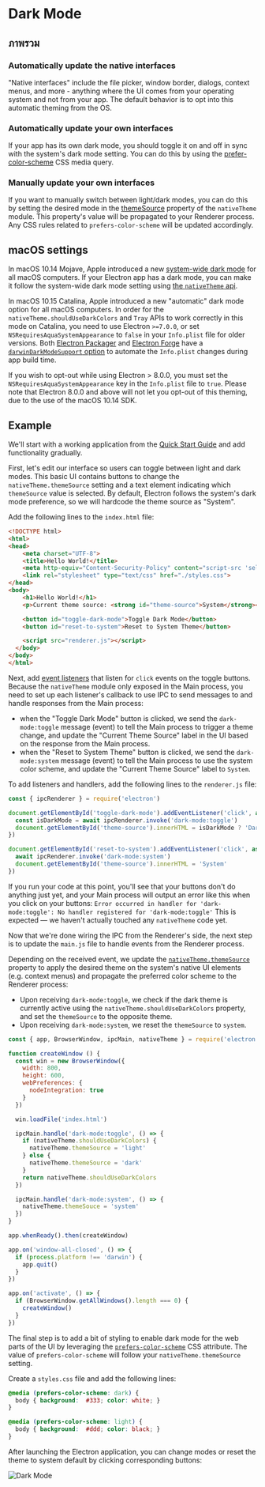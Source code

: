 # Dark Mode

## ภาพรวม

### Automatically update the native interfaces

"Native interfaces" include the file picker, window border, dialogs, context menus, and more - anything where the UI comes from your operating system and not from your app. The default behavior is to opt into this automatic theming from the OS.

### Automatically update your own interfaces

If your app has its own dark mode, you should toggle it on and off in sync with the system's dark mode setting. You can do this by using the [prefer-color-scheme][] CSS media query.

### Manually update your own interfaces

If you want to manually switch between light/dark modes, you can do this by setting the desired mode in the [themeSource](https://www.electronjs.org/docs/api/native-theme#nativethemethemesource) property of the `nativeTheme` module. This property's value will be propagated to your Renderer process. Any CSS rules related to `prefers-color-scheme` will be updated accordingly.

## macOS settings

In macOS 10.14 Mojave, Apple introduced a new [system-wide dark mode][system-wide-dark-mode] for all macOS computers. If your Electron app has a dark mode, you can make it follow the system-wide dark mode setting using [the `nativeTheme` api](../api/native-theme.md).

In macOS 10.15 Catalina, Apple introduced a new "automatic" dark mode option for all macOS computers. In order for the `nativeTheme.shouldUseDarkColors` and `Tray` APIs to work correctly in this mode on Catalina, you need to use Electron `>=7.0.0`, or set `NSRequiresAquaSystemAppearance` to `false` in your `Info.plist` file for older versions. Both [Electron Packager][electron-packager] and [Electron Forge][electron-forge] have a [`darwinDarkModeSupport` option][packager-darwindarkmode-api] to automate the `Info.plist` changes during app build time.

If you wish to opt-out while using Electron &gt; 8.0.0, you must set the `NSRequiresAquaSystemAppearance` key in the `Info.plist` file to `true`. Please note that Electron 8.0.0 and above will not let you opt-out of this theming, due to the use of the macOS 10.14 SDK.

## Example

We'll start with a working application from the [Quick Start Guide](quick-start.md) and add functionality gradually.

First, let's edit our interface so users can toggle between light and dark modes.  This basic UI contains buttons to change the `nativeTheme.themeSource` setting and a text element indicating which `themeSource` value is selected. By default, Electron follows the system's dark mode preference, so we will hardcode the theme source as "System".

Add the following lines to the `index.html` file:

```html
<!DOCTYPE html>
<html>
<head>
    <meta charset="UTF-8">
    <title>Hello World!</title>
    <meta http-equiv="Content-Security-Policy" content="script-src 'self' 'unsafe-inline';" />
    <link rel="stylesheet" type="text/css" href="./styles.css">
</head>
<body>
    <h1>Hello World!</h1>
    <p>Current theme source: <strong id="theme-source">System</strong></p>

    <button id="toggle-dark-mode">Toggle Dark Mode</button>
    <button id="reset-to-system">Reset to System Theme</button>

    <script src="renderer.js"></script>
  </body>
</body>
</html>
```

Next, add [event listeners](https://developer.mozilla.org/en-US/docs/Web/API/EventTarget/addEventListener) that listen for `click` events on the toggle buttons. Because the `nativeTheme` module only exposed in the Main process, you need to set up each listener's callback to use IPC to send messages to and handle responses from the Main process:

* when the "Toggle Dark Mode" button is clicked, we send the `dark-mode:toggle` message (event) to tell the Main process to trigger a theme change, and update the "Current Theme Source" label in the UI based on the response from the Main process.
* when the "Reset to System Theme" button is clicked, we send the `dark-mode:system` message (event) to tell the Main process to use the system color scheme, and update the "Current Theme Source" label to `System`.

To add listeners and handlers, add the following lines to the `renderer.js` file:

```js
const { ipcRenderer } = require('electron')

document.getElementById('toggle-dark-mode').addEventListener('click', async () => {
  const isDarkMode = await ipcRenderer.invoke('dark-mode:toggle')
  document.getElementById('theme-source').innerHTML = isDarkMode ? 'Dark' : 'Light'
})

document.getElementById('reset-to-system').addEventListener('click', async () => {
  await ipcRenderer.invoke('dark-mode:system')
  document.getElementById('theme-source').innerHTML = 'System'
})
```

If you run your code at this point, you'll see that your buttons don't do anything just yet, and your Main process will output an error like this when you click on your buttons: `Error occurred in handler for 'dark-mode:toggle': No handler registered for 'dark-mode:toggle'` This is expected — we haven't actually touched any `nativeTheme` code yet.

Now that we're done wiring the IPC from the Renderer's side, the next step is to update the `main.js` file to handle events from the Renderer process.

Depending on the received event, we update the [`nativeTheme.themeSource`](../api/native-theme.md#nativethemethemesource) property to apply the desired theme on the system's native UI elements (e.g. context menus) and propagate the preferred color scheme to the Renderer process:

* Upon receiving `dark-mode:toggle`, we check if the dark theme is currently active using the `nativeTheme.shouldUseDarkColors` property, and set the `themeSource` to the opposite theme.
* Upon receiving `dark-mode:system`, we reset the `themeSource` to `system`.

```js
const { app, BrowserWindow, ipcMain, nativeTheme } = require('electron')

function createWindow () {
  const win = new BrowserWindow({
    width: 800,
    height: 600,
    webPreferences: {
      nodeIntegration: true
    }
  })

  win.loadFile('index.html')

  ipcMain.handle('dark-mode:toggle', () => {
    if (nativeTheme.shouldUseDarkColors) {
      nativeTheme.themeSource = 'light'
    } else {
      nativeTheme.themeSource = 'dark'
    }
    return nativeTheme.shouldUseDarkColors
  })

  ipcMain.handle('dark-mode:system', () => {
    nativeTheme.themeSouce = 'system'
  })
}

app.whenReady().then(createWindow)

app.on('window-all-closed', () => {
  if (process.platform !== 'darwin') {
    app.quit()
  }
})

app.on('activate', () => {
  if (BrowserWindow.getAllWindows().length === 0) {
    createWindow()
  }
})
```

The final step is to add a bit of styling to enable dark mode for the web parts of the UI by leveraging the [`prefers-color-scheme`][prefer-color-scheme] CSS attribute. The value of `prefers-color-scheme` will follow your `nativeTheme.themeSource` setting.

Create a `styles.css` file and add the following lines:

```css
@media (prefers-color-scheme: dark) {
  body { background:  #333; color: white; }
}

@media (prefers-color-scheme: light) {
  body { background:  #ddd; color: black; }
}
```

After launching the Electron application, you can change modes or reset the theme to system default by clicking corresponding buttons:

![Dark Mode](../images/dark_mode.gif)

[system-wide-dark-mode]: https://developer.apple.com/design/human-interface-guidelines/macos/visual-design/dark-mode/
[electron-forge]: https://www.electronforge.io/
[electron-packager]: https://github.com/electron/electron-packager
[packager-darwindarkmode-api]: https://electron.github.io/electron-packager/master/interfaces/electronpackager.options.html#darwindarkmodesupport
[prefer-color-scheme]: https://developer.mozilla.org/en-US/docs/Web/CSS/@media/prefers-color-scheme
[prefer-color-scheme]: https://developer.mozilla.org/en-US/docs/Web/CSS/@media/prefers-color-scheme
